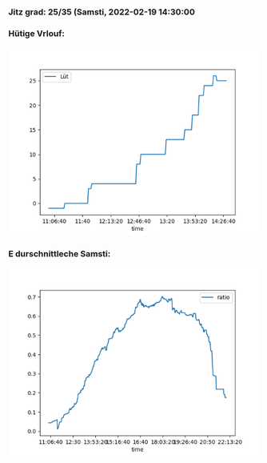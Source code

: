 ### Jitz grad: 25/35 (Samsti, 2022-02-19 14:30:00

### Hütige Vrlouf:
![Graph](Today.png)

### E durschnittleche Samsti:
![Graph](Samsti.png)